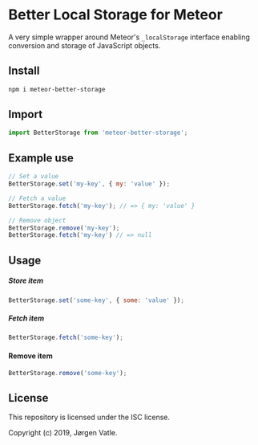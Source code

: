 # Better Local Storage for Meteor
A very simple wrapper around Meteor's `_localStorage` interface enabling conversion and storage of JavaScript objects.

## Install
```bash
npm i meteor-better-storage
```

## Import
```js
import BetterStorage from 'meteor-better-storage';
```

## Example use
```js
// Set a value
BetterStorage.set('my-key', { my: 'value' });

// Fetch a value
BetterStorage.fetch('my-key'); // => { my: 'value' }

// Remove object
BetterStorage.remove('my-key');
BetterStorage.fetch('my-key') // => null

```

## Usage
##### Store item
```js
BetterStorage.set('some-key', { some: 'value' });
```

##### Fetch item
```js
BetterStorage.fetch('some-key');
```

#### Remove item
```js
BetterStorage.remove('some-key');
```

## License
This repository is licensed under the ISC license.

Copyright (c) 2019, Jørgen Vatle.